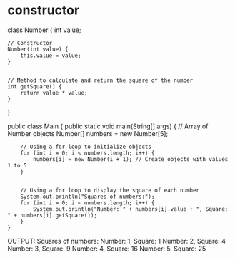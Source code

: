 # constructor
class Number {
    int value;


    // Constructor
    Number(int value) {
        this.value = value;
    }


    // Method to calculate and return the square of the number
    int getSquare() {
        return value * value;
    }
}


public class Main {
    public static void main(String[] args) {
        // Array of Number objects
        Number[] numbers = new Number[5];


        // Using a for loop to initialize objects
        for (int i = 0; i < numbers.length; i++) {
            numbers[i] = new Number(i + 1); // Create objects with values 1 to 5
        }


        // Using a for loop to display the square of each number
        System.out.println("Squares of numbers:");
        for (int i = 0; i < numbers.length; i++) {
            System.out.println("Number: " + numbers[i].value + ", Square: " + numbers[i].getSquare());
        }
    }


OUTPUT:
Squares of numbers:
Number: 1, Square: 1
Number: 2, Square: 4
Number: 3, Square: 9
Number: 4, Square: 16
Number: 5, Square: 25
